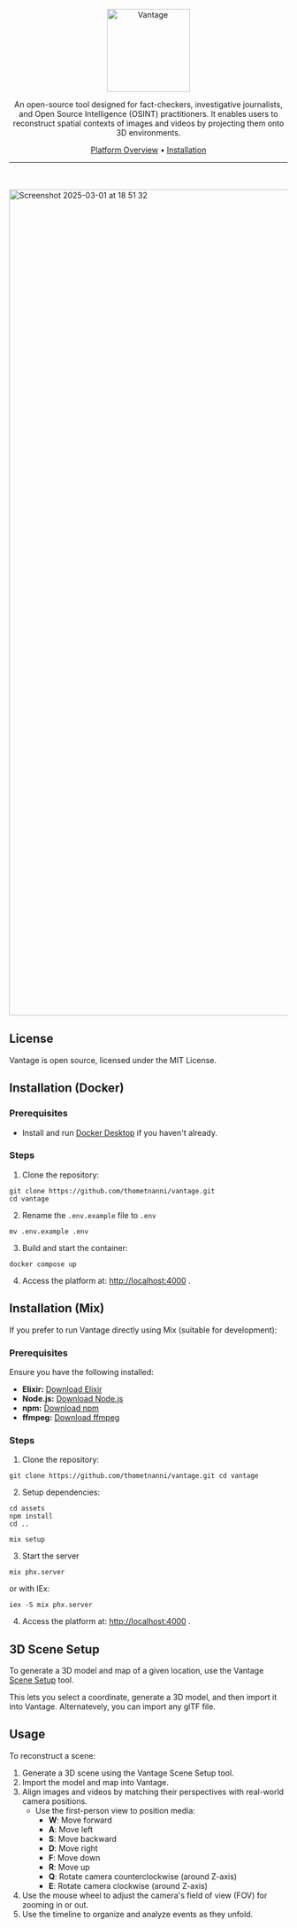 <p align="center">
  <img align="center" src="https://github.com/user-attachments/assets/e15fa811-4d75-4658-9a2c-7618c05b9abf" height="150" alt="Vantage">
  <br>
    <p align="center">
    An open-source tool designed for fact-checkers, investigative journalists, and Open Source Intelligence (OSINT) practitioners. It enables users to reconstruct spatial contexts of images and videos by projecting them onto 3D environments.
    <br>
  </p>
  <p align="center"><a href="https://vantage.thometnanni.net/">Platform Overview</a> &bull; <a href="https://github.com/thometnanni/vantage/?tab=readme-ov-file#installation-docker">Installation</a></p>
</p>

---

<br>
<br>



<img width="1492" alt="Screenshot 2025-03-01 at 18 51 32" src="https://github.com/user-attachments/assets/8eef75a0-25ea-4dab-816d-646bfd30d184" />

## License

Vantage is open source, licensed under the MIT License.

## Installation (Docker)

### Prerequisites

- Install and run [Docker Desktop](https://www.docker.com/products/docker-desktop) if you haven't already.


### Steps

1. Clone the repository:

```code
git clone https://github.com/thometnanni/vantage.git
cd vantage
```

2. Rename the `.env.example` file to `.env`
```code
mv .env.example .env
```

3. Build and start the container:

```code
docker compose up
```

4. Access the platform at: [http://localhost:4000](http://localhost:4000) .

## Installation (Mix)

If you prefer to run Vantage directly using Mix (suitable for development):

### Prerequisites

Ensure you have the following installed:

- **Elixir:** [Download Elixir](https://elixir-lang.org/install.html)
- **Node.js:** [Download Node.js](https://nodejs.org/)
- **npm:** [Download npm](https://www.npmjs.com/get-npm)
- **ffmpeg:** [Download ffmpeg](https://ffmpeg.org/download.html)

### Steps

1. Clone the repository:

```code
git clone https://github.com/thometnanni/vantage.git cd vantage
```

2. Setup dependencies:

```code
cd assets
npm install
cd ..
```


```code
mix setup
```

3. Start the server

```code
mix phx.server
```

or with IEx:


```code
iex -S mix phx.server
```

4. Access the platform at: [http://localhost:4000](http://localhost:4000) .

## 3D Scene Setup

To generate a 3D model and map of a given location, use the Vantage [Scene Setup](https://thometnanni.github.io/vantage-scene-setup/) tool.

This lets you select a coordinate, generate a 3D model, and then import it into Vantage.
Alternatevely, you can import any glTF file.

## Usage

To reconstruct a scene:

1. Generate a 3D scene using the Vantage Scene Setup tool.
2. Import the model and map into Vantage.
3. Align images and videos by matching their perspectives with real-world camera positions.
   - Use the first-person view to position media:
     - **W**: Move forward
     - **A**: Move left
     - **S**: Move backward
     - **D**: Move right
     - **F**: Move down
     - **R**: Move up
     - **Q**: Rotate camera counterclockwise (around Z-axis)
     - **E**: Rotate camera clockwise (around Z-axis)
4. Use the mouse wheel to adjust the camera's field of view (FOV) for zooming in or out.
5. Use the timeline to organize and analyze events as they unfold.
